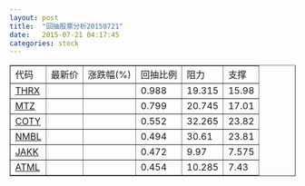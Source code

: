 ```yaml
---
layout: post
title:  "回抽股票分析20150721"
date:   2015-07-21 04:17:45
categories: stock
---
```

<script type="text/javascript">
var stockList = []
stockList.push('gb_thrx');
stockList.push('gb_mtz');
stockList.push('gb_coty');
stockList.push('gb_nmbl');
stockList.push('gb_jakk');
stockList.push('gb_atml');
</script>
<table border="1">
 <tr>
 <td>代码</td>
 <td>最新价</td>
 <td>涨跌幅(%)</td>
 <td>回抽比例</td>
 <td>阻力</td>
 <td>支撑</td>
</tr>
  <tr id="thrx">
  <td><a href="http://stock.finance.sina.com.cn/usstock/quotes/THRX.html" target="_blank">THRX</a></td><td></td><td></td><td>0.988</td><td>19.315</td><td>15.98</td></tr>
  <tr id="mtz">
  <td><a href="http://stock.finance.sina.com.cn/usstock/quotes/MTZ.html" target="_blank">MTZ</a></td><td></td><td></td><td>0.799</td><td>20.745</td><td>17.01</td></tr>
  <tr id="coty">
  <td><a href="http://stock.finance.sina.com.cn/usstock/quotes/COTY.html" target="_blank">COTY</a></td><td></td><td></td><td>0.552</td><td>32.265</td><td>23.82</td></tr>
  <tr id="nmbl">
  <td><a href="http://stock.finance.sina.com.cn/usstock/quotes/NMBL.html" target="_blank">NMBL</a></td><td></td><td></td><td>0.494</td><td>30.61</td><td>23.81</td></tr>
  <tr id="jakk">
  <td><a href="http://stock.finance.sina.com.cn/usstock/quotes/JAKK.html" target="_blank">JAKK</a></td><td></td><td></td><td>0.472</td><td>9.97</td><td>7.575</td></tr>
  <tr id="atml">
  <td><a href="http://stock.finance.sina.com.cn/usstock/quotes/ATML.html" target="_blank">ATML</a></td><td></td><td></td><td>0.454</td><td>10.285</td><td>7.43</td></tr>
</table>
